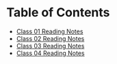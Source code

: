 # Table of Contents

- [Class 01 Reading Notes](Read-Class-01.md)
- [Class 02 Reading Notes](class-02.md)
- [Class 03 Reading Notes](class-03.md)
- [Class 04 Reading Notes](class-04.md)
